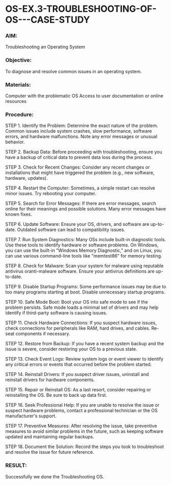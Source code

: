 # OS-EX.3-TROUBLESHOOTING-OF-OS---CASE-STUDY

### AIM:
Troubleshooting an Operating System

### Objective:
To diagnose and resolve common issues in an operating system.

### Materials:
Computer with the problematic OS Access to user documentation or online resources

### Procedure:
STEP 1. Identify the Problem:
Determine the exact nature of the problem. Common issues include system crashes, slow performance, software errors, and hardware malfunctions. Note any error messages or unusual behavior.

STEP 2. Backup Data:
Before proceeding with troubleshooting, ensure you have a backup of critical data to prevent data loss during the process.

STEP 3. Check for Recent Changes:
Consider any recent changes or installations that might have triggered the problem (e.g., new software, hardware, updates).

STEP 4. Restart the Computer:
Sometimes, a simple restart can resolve minor issues. Try rebooting your computer.

STEP 5. Search for Error Messages:
If there are error messages, search online for their meanings and possible solutions. Many error messages have known fixes.

STEP 6. Update Software:
Ensure your OS, drivers, and software are up-to-date. Outdated software can lead to compatibility issues.

STEP 7. Run System Diagnostics:
Many OSs include built-in diagnostic tools. Use these tools to identify hardware or software problems. On Windows, you can use the built-in "Windows Memory Diagnostic," and on Linux, you can use various command-line tools like "memtest86" for memory testing.

STEP 8. Check for Malware:
Scan your system for malware using reputable antivirus oranti-malware software. Ensure your antivirus definitions are up-to-date.

STEP 9. Disable Startup Programs:
Some performance issues may be due to too many programs starting at boot. Disable unnecessary startup programs.

STEP 10. Safe Mode Boot:
Boot your OS into safe mode to see if the problem persists. Safe mode loads a minimal set of drivers and may help identify if third-party software is causing issues.

STEP 11. Check Hardware Connections:
If you suspect hardware issues, check connections for peripherals like RAM, hard drives, and cables. Re-seat components if necessary.

STEP 12. Restore from Backup:
If you have a recent system backup and the issue is severe, consider restoring your OS to a previous state.

STEP 13. Check Event Logs:
Review system logs or event viewer to identify any critical errors or events that occurred before the problem started.

STEP 14. Reinstall Drivers:
If you suspect driver issues, uninstall and reinstall drivers for hardware components.

STEP 15. Repair or Reinstall OS:
As a last resort, consider repairing or reinstalling the OS. Be sure to back up data first.

STEP 16. Seek Professional Help:
If you are unable to resolve the issue or suspect hardware problems, contact a professional technician or the OS manufacturer's support.

STEP 17. Preventive Measures:
After resolving the issue, take preventive measures to avoid similar problems in the future, such as keeping software updated and maintaining regular backups.

STEP 18. Document the Solution:
Record the steps you took to troubleshoot and resolve the issue for future reference.

### RESULT:
Successfully we done the Troubleshooting OS.
